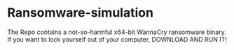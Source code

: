 # Ransomware-simulation
The Repo contains a not-so-harmful x64-bit WannaCry ransomware binary. If you want to lock yourself out of your computer, DOWNLOAD AND RUN IT!
